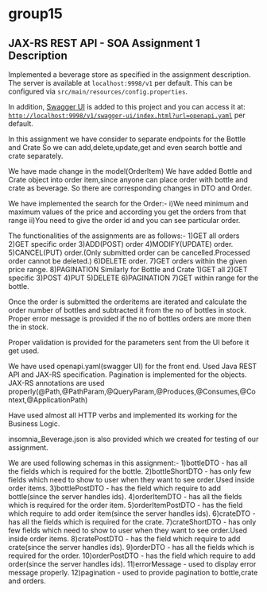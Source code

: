 # group15

## JAX-RS REST API - SOA Assignment 1 Description

Implemented a beverage store as specified in the assignment description.
The server is available at `localhost:9998/v1` per default. 
This can be configured via `src/main/resources/config.properties`.
 
In addition, [Swagger UI](https://swagger.io/tools/swagger-ui/) is added to this project and you can access it at: [`http://localhost:9998/v1/swagger-ui/index.html?url=openapi.yaml`](http://localhost:9998/v1/swagger-ui/index.html?url=openapi.yaml) per default.

In this assignment we have consider to separate endpoints for the Bottle and Crate
So we can add,delete,update,get and even search bottle and crate separately.

We have made change in the model(OrderItem)
We have added Bottle and Crate object into order item,since anyone can place order with bottle and crate as beverage.
So there are corresponding changes in DTO and Order.

We have implemented the search for the Order:-
    i)We need minimum and maximum values of the price and according you get the orders from that range
    ii)You need to give the order id and you can see particular order.
    
The functionalities of the assignments are as follows:-
1)GET all orders
2)GET specific order
3)ADD(POST) order
4)MODIFY(UPDATE) order.
5)CANCEL(PUT) order.(Only submitted order can be cancelled.Processed order cannot be deleted.)
6)DELETE order.
7)GET orders within the given price range.
8)PAGINATION
Similarly for Bottle and Crate 
1)GET all 2)GET specific 3)POST 4)PUT 5)DELETE 6)PAGINATION
7)GET within range for the bottle.

Once the order is submitted the orderitems are iterated and calculate the order number of bottles and 
subtracted it from the no of bottles in stock.
Proper error message is provided if the no of bottles orders are more then the in stock.

Proper validation is provided for the parameters sent from the UI before it get used.

We have used openapi.yaml(swagger UI) for the front end.
Used Java REST API and JAX-RS specification.
Pagination is implemented for the objects.
JAX-RS annotations are used properly(@Path,@PathParam,@QueryParam,@Produces,@Consumes,@Context,@ApplicationPath)

Have used almost all HTTP verbs and implemented its working for the Business Logic.

insomnia_Beverage.json is also provided which we created for testing of our assignment.

We are used following schemas in this assignment:-
1)bottleDTO - has all the fields which is required for the bottle.
2)bottleShortDTO - has only few fields which need to show to user when they want to see order.Used inside order items.
3)bottlePostDTO - has the field which require to add bottle(since the server handles ids).
4)orderItemDTO - has all the fields which is required for the order item.
5)orderItemPostDTO - has the field which require to add order item(since the server handles ids).
6)crateDTO - has all the fields which is required for the crate.
7)crateShortDTO - has only few fields which need to show to user when they want to see order.Used inside order items.
8)cratePostDTO - has the field which require to add crate(since the server handles ids).
9)orderDTO - has all the fields which is required for the order.
10)orderPostDTO - has the field which require to add order(since the server handles ids).
11)errorMessage - used to display error message properly.
12)pagination - used to provide pagination to bottle,crate and orders.
